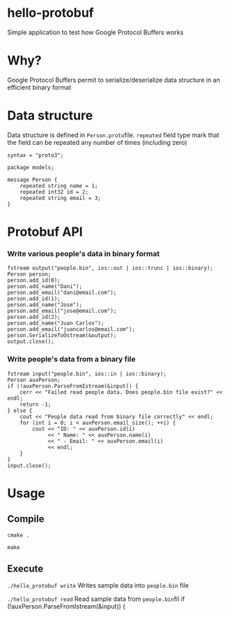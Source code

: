 # hello-protobuf
Simple application to test how Google Protocol Buffers works

# Why?
Google Protocol Buffers permit to serialize/deserialize data structure in an efficient binary format

# Data structure
Data structure is defined in ```Person.proto```file. ```repeated``` field type mark that the field can be repeated any number of times (including zero) 

```
syntax = "proto3";

package models;

message Person {
    repeated string name = 1;
    repeated int32 id = 2;
    repeated string email = 3;
}
```

# Protobuf API

### Write various people's data in binary format

```
fstream output("people.bin", ios::out | ios::trunc | ios::binary);
Person person;
person.add_id(0);
person.add_name("Dani");
person.add_email("dani@email.com");
person.add_id(1);
person.add_name("Jose");
person.add_email("jose@email.com");
person.add_id(2);
person.add_name("Juan Carlos");
person.add_email("juancarlos@email.com");
person.SerializeToOstream(&output);
output.close();
```

### Write people's data from a binary file
```
fstream input("people.bin", ios::in | ios::binary);
Person auxPerson;
if (!auxPerson.ParseFromIstream(&input)) {
    cerr << "Failed read people data. Does people.bin file exist?" << endl;
    return -1;
} else {
    cout << "People data read from binary file correctly" << endl;
    for (int i = 0; i < auxPerson.email_size(); ++i) {
        cout << "ID: " << auxPerson.id(i)
             << " Name: " << auxPerson.name(i)
             << " - Email: " << auxPerson.email(i)
             << endl;
    }
}
input.close();
```

# Usage
## Compile
```cmake .```

```make``` 

## Execute
```./hello_protobuf write``` Writes sample data into ```people.bin``` file

```./hello_protobuf read``` Read sample data from ```people.bin```fil
if (!auxPerson.ParseFromIstream(&input)) {
